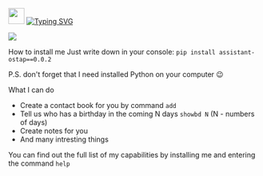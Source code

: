 <img src="https://github.com/blackcater/blackcater/raw/main/images/Hi.gif" height="32"/></h1>
<a href="https://git.io/typing-svg"><img src="https://readme-typing-svg.demolab.com?font=Fira+Code&pause=1000&width=600&height=60&lines=Hi+there%2C+I'm+your+personal+assistant+Ostap" alt="Typing SVG" /></a>

<img src="https://img.shields.io/badge/made%20by-GoIT Team 3-blue.svg" >


How to install me
Just write down in your console:
``pip install assistant-ostap==0.0.2``

P.S. don't forget that I need installed Python on your computer :wink:

What I can do
* Create a contact book for you by command ``add``
* Tell us who has a birthday in the coming N days ``showbd N`` (N - numbers of days)
* Create notes for you
* And many intresting things

You can find out the full list of my capabilities by installing me and entering the command ``help``

